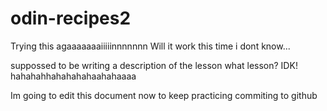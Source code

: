 # odin-recipes2
Trying this agaaaaaaaiiiiinnnnnnn
Will it work this time i dont know...

suppossed to be writing a description of the lesson
what lesson? IDK! hahahahhahahahahaahahaaaa

Im going to edit this document now to keep practicing commiting to github
